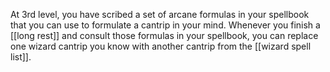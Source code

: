 At 3rd level, you have scribed a set of arcane formulas in your spellbook that you can use to formulate a cantrip in your mind. Whenever you finish a [[long rest]] and consult those formulas in your spellbook, you can replace one wizard cantrip you know with another cantrip from the [[wizard spell list]].